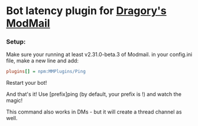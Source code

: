 # Bot latency plugin for [Dragory's ModMail](https://github.com/dragory/modmailbot)

### Setup: ###
Make sure your running at least v2.31.0-beta.3 of Modmail.
in your config.ini file, make a new line and add:  
```ini
plugins[] = npm:MMPlugins/Ping
```
Restart your bot!

And that's it!
Use [prefix]ping (by default, your prefix is !) and watch the magic!

This command also works in DMs - but it will create a thread channel as well.
